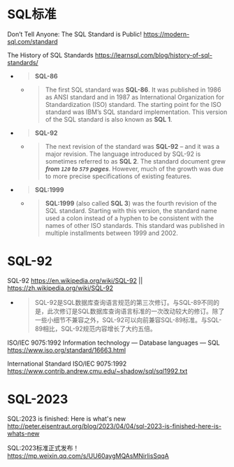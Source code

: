 
# SQL标准

Don’t Tell Anyone: The SQL Standard is Public! https://modern-sql.com/standard

The History of SQL Standards https://learnsql.com/blog/history-of-sql-standards/
- > **SQL-86**
  * > The first SQL standard was **SQL-86**. It was published in 1986 as ANSI standard and in 1987 as International Organization for Standardization (ISO) standard. The starting point for the ISO standard was IBM’s SQL standard implementation. This version of the SQL standard is also known as **SQL 1**.
- > **SQL-92**
  * > The next revision of the standard was **SQL-92** – and it was a major revision. The language introduced by SQL-92 is sometimes referred to as **SQL 2**. The standard document grew ***from `120` to `579` pages***. However, much of the growth was due to more precise specifications of existing features.
- > **SQL:1999**
  * > **SQL:1999** (also called **SQL 3**) was the fourth revision of the SQL standard. Starting with this version, the standard name used a colon instead of a hyphen to be consistent with the names of other ISO standards. This standard was published in multiple installments between 1999 and 2002.

# SQL-92

SQL-92 https://en.wikipedia.org/wiki/SQL-92 || https://zh.wikipedia.org/wiki/SQL-92
- > SQL-92是SQL数据库查询语言规范的第三次修订。与SQL-89不同的是，此次修订是SQL数据库查询语言标准的一次改动较大的修订。除了一些小细节不兼容之外，SQL-92可以向前兼容SQL-89标准。与SQL-89相比，SQL-92规范内容增长了大约五倍。

ISO/IEC 9075:1992 Information technology — Database languages — SQL https://www.iso.org/standard/16663.html

International Standard ISO/IEC 9075:1992 https://www.contrib.andrew.cmu.edu/~shadow/sql/sql1992.txt

# SQL-2023

SQL:2023 is finished: Here is what's new http://peter.eisentraut.org/blog/2023/04/04/sql-2023-is-finished-here-is-whats-new

SQL:2023标准正式发布！ https://mp.weixin.qq.com/s/UU60aygMQAsMNirlisSqqA
